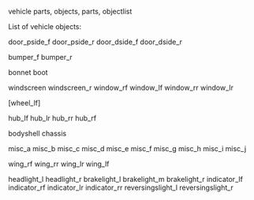 vehicle parts, objects, parts, objectlist

List of vehicle objects:

door_pside_f
door_pside_r
door_dside_f
door_dside_r

bumper_f
bumper_r

bonnet
boot

windscreen
windscreen_r
window_rf
window_lf
window_rr
window_lr
 
[wheel_lf]

hub_lf
hub_lr
hub_rr
hub_rf

bodyshell
chassis

misc_a
misc_b
misc_c
misc_d
misc_e
misc_f
misc_g
misc_h
misc_i
misc_j

wing_rf
wing_rr
wing_lr
wing_lf

headlight_l
headlight_r
brakelight_l
brakelight_m
brakelight_r
indicator_lf
indicator_rf
indicator_lr
indicator_rr
reversingslight_l
reversingslight_r